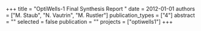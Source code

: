 +++
title = "OptiWells-1 Final Synthesis Report "
date = 2012-01-01
authors = ["M. Staub", "N. Vautrin", "M. Rustler"]
publication_types = ["4"]
abstract = ""
selected = false
publication = ""
projects = ["optiwells1"]
+++

